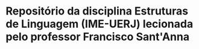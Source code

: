 # Repositório da disciplina Estruturas de Linguagem (IME-UERJ) lecionada pelo professor Francisco Sant'Anna
